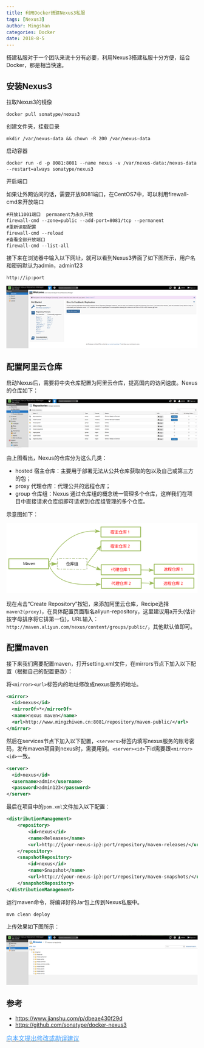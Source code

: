 ```yaml
---
title: 利用Docker搭建Nexus3私服
tags: [Nexus3]
author: Mingshan
categories: Docker
date: 2018-8-5
---
```


搭建私服对于一个团队来说十分有必要，利用Nexus3搭建私服十分方便，结合Docker，那是相当快速。

<!-- more -->

## 安装Nexus3

拉取Nexus3的镜像

```
docker pull sonatype/nexus3
```

创建文件夹，挂载目录
```
mkdir /var/nexus-data && chown -R 200 /var/nexus-data
```

启动容器

```
docker run -d -p 8081:8081 --name nexus -v /var/nexus-data:/nexus-data --restart=always sonatype/nexus3
```

开启端口

如果让外网访问的话，需要开放8081端口，在CentOS7中，可以利用firewall-cmd来开放端口


```
#开放11001端口  permanent为永久开放
firewall-cmd --zone=public --add-port=8081/tcp --permanent
#重新读取配置
firewall-cmd --reload
#查看全部开放端口
firewall-cmd --list-all
```

接下来在浏览器中输入以下网址，就可以看到Nexus3界面了如下图所示，用户名和密码默认为admin，admin123


```
http://ip:port
```

![image](https://github.com/mstao/static/blob/master/blog/nexus3-dashboard.png?raw=true)

## 配置阿里云仓库

启动Nexus后，需要将中央仓库配置为阿里云仓库，提高国内的访问速度。Nexus的仓库如下：

![image](https://github.com/mstao/static/blob/master/blog/nexus3-repository.png?raw=true)


由上图看出，Nexus的仓库分为这么几类：

- hosted 宿主仓库：主要用于部署无法从公共仓库获取的包以及自己或第三方的包；
- proxy 代理仓库：代理公共的远程仓库；
- group 仓库组：Nexus 通过仓库组的概念统一管理多个仓库，这样我们在项目中直接请求仓库组即可请求到仓库组管理的多个仓库。

示意图如下：

![image](https://github.com/mstao/static/blob/master/blog/nexus3-repository-desc.png?raw=true)

现在点击“Create Repository”按钮，来添加阿里云仓库，Recipe选择`maven2(proxy)`，在具体配置页面取名aliyun-repository，这里建议用a开头(估计按字母排序将它排第一位)，URL输入：`http://maven.aliyun.com/nexus/content/groups/public/`，其他默认值即可。


## 配置maven

接下来我们需要配置maven，打开setting.xml文件，在mirrors节点下加入以下配置（根据自己的配置更改）：

将`<mirror><url>`标签内的地址修改成nexus服务的地址。

```xml
<mirror>
  <id>nexus</id>
  <mirrorOf>*</mirrorOf>
  <name>nexus maven</name>
  <url>http://www.mingzhiwen.cn:8081/repository/maven-public/</url>
</mirror>
```


然后在services节点下加入以下配置，`<servers>`标签内填写nexus服务的账号密码，发布maven项目到nexus时，需要用到。`<server><id>`下id需要跟`<mirror><id>`一致。

```xml
<server>
  <id>nexus</id>
  <username>admin</username>
  <password>admin123</password>
</server>

```

最后在项目中的`pom.xml`文件加入以下配置：


```xml
<distributionManagement> 
	<repository>
		<id>nexus</id>
		<name>Releases</name>
		<url>http://{your-nexus-ip}:port/repository/maven-releases/</url>
	</repository>
	<snapshotRepository>
		<id>nexus</id>
		<name>Snapshot</name>
		<url>http://{your-nexus-ip}:port/repository/maven-snapshots/</url>
	</snapshotRepository>
</distributionManagement>
```

运行maven命令，将编译好的Jar包上传到Nexus私服中。


```
mvn clean deploy
```

上传效果如下图所示：

![image](https://github.com/mstao/static/blob/master/blog/nexus3-upload.png?raw=true)


## 参考

- https://www.jianshu.com/p/dbeae430f29d
- https://github.com/sonatype/docker-nexus3


[<font size=3 color="#409EFF">向本文提出修改或勘误建议</font>](https://github.com/mstao/mstao.github.io/blob/hexo/source/_posts/docker-nexus3.md)